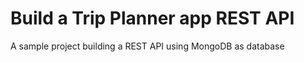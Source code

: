 # Build a Trip Planner app REST API 
 A sample project building a REST API using MongoDB as database
